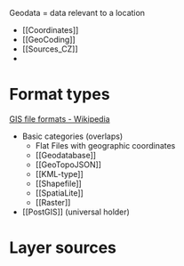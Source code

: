 Geodata = data relevant to a location

- [[Coordinates]]
- [[GeoCoding]]
- [[Sources_CZ]]
- 

# Format types

[GIS file formats - Wikipedia](https://en.wikipedia.org/wiki/GIS_file_formats)

- Basic categories (overlaps)
	- Flat Files with geographic coordinates
	- [[Geodatabase]]
	- [[GeoTopoJSON]]
	- [[KML-type]]
	- [[Shapefile]]
	- [[SpatiaLite]]
	- [[Raster]]
- [[PostGIS]] (universal holder)

# Layer sources




  
